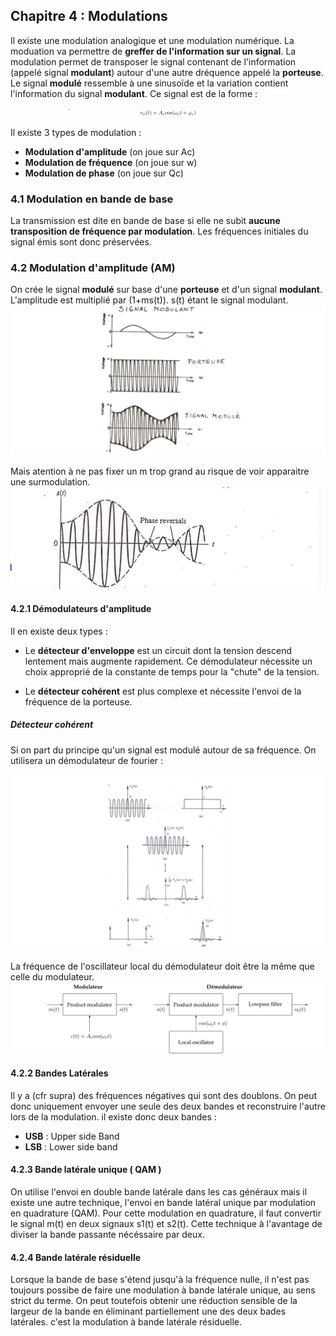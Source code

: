 ## Chapitre 4 : Modulations
Il existe une modulation analogique et une modulation numérique. La moduation va permettre de **greffer de l'information sur un signal**. La modulation permet de transposer le signal contenant de l'information (appelé signal **modulant**) autour d'une autre dréquence appelé la **porteuse**. Le signal **modulé** ressemble à une sinusoïde et la variation contient l'information du signal **modulant**. Ce signal est de la forme : 

![fct modulation](https://raw.githubusercontent.com/Twan0u/SINF13BA/master/LELEC1930/img/401.png) 

Il existe 3 types de modulation : 

* **Modulation d'amplitude** (on joue sur Ac)
* **Modulation de fréquence** (on joue sur w)
* **Modulation de phase** (on joue sur Qc)

### 4.1 Modulation en bande de base
La transmission est dite en bande de base si elle ne subit **aucune transposition de fréquence par modulation**. Les fréquences initiales du signal émis sont donc préservées.

### 4.2 Modulation d'amplitude (AM)
On crée le signal **modulé** sur base d'une **porteuse** et d'un signal **modulant**. L'amplitude est multiplié par (1+ms(t)). s(t) étant le signal modulant. 
![fct modulation](https://raw.githubusercontent.com/Twan0u/SINF13BA/master/LELEC1930/img/402.png)
 
Mais atention à ne pas fixer un m trop grand au risque de voir apparaitre une surmodulation.
![fct modulation](https://raw.githubusercontent.com/Twan0u/SINF13BA/master/LELEC1930/img/403.png)

#### 4.2.1 Démodulateurs d'amplitude
Il en existe deux types : 

* Le **détecteur d'enveloppe** est un circuit dont la tension descend lentement mais augmente rapidement. Ce démodulateur nécessite un choix approprié de  la constante de temps pour la "chute" de la tension.

* Le **détecteur cohérent** est plus complexe et nécessite l'envoi de la fréquence de la porteuse.

##### Détecteur cohérent
Si on part du principe qu'un signal est modulé autour de sa fréquence. On utilisera un démodulateur de fourier : 

![fct modulation](https://raw.githubusercontent.com/Twan0u/SINF13BA/master/LELEC1930/img/404.png)

La fréquence de l'oscillateur local du démodulateur doit être la même que celle du modulateur.
![Modulateur - demodulateur](https://raw.githubusercontent.com/Twan0u/SINF13BA/master/LELEC1930/img/405.png)

#### 4.2.2 Bandes Latérales
Il y a (cfr supra) des fréquences négatives qui sont des doublons. On peut donc uniquement envoyer une seule des deux bandes et reconstruire l'autre lors de la modulation. il existe donc deux bandes : 

* **USB** : Upper side Band
* **LSB** : Lower side band

#### 4.2.3 Bande latérale unique ( QAM )
On utilise l'envoi en double bande latérale dans les cas généraux mais il existe une autre technique, l'envoi en bande latéral unique par modulation en quadrature (QAM). Pour cette modulation en quadrature, il faut convertir le signal m(t) en deux signaux s1(t) et s2(t). Cette technique à l'avantage de diviser la bande passante nécéssaire par deux.

#### 4.2.4 Bande latérale résiduelle
Lorsque la bande de base s'étend jusqu'à la fréquence nulle, il n'est pas toujours possibe de faire une modulation à bande latérale unique, au sens strict du terme. On peut toutefois obtenir une réduction sensible de la largeur de la bande en éliminant partiellement une des deux bades latérales. c'est la modulation à bande latérale résiduelle. 






















   

